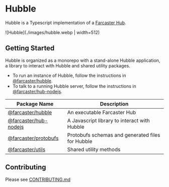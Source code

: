 # Hubble

Hubble is a Typescript implementation of a [Farcaster Hub](https://github.com/farcasterxyz/protocol#4-hubs).

![Hubble](./images/hubble.webp | width=512)

## Getting Started

Hubble is organized as a monorepo with a stand-alone Hubble application, a library to interact with Hubble and shared utility packages.

- To run an instance of Hubble, follow the instructions in [@farcaster/hubble](/apps/hubble/README.md).
- To talk to a running Hubble server, follow the instructions in [@farcaster/hub-nodejs](/packages/hub-nodejs/README.md).

| Package Name                                  | Description                                      |
| --------------------------------------------- | ------------------------------------------------ |
| [@farcaster/hubble](/apps/hubble)             | An executable Farcaster Hub                      |
| [@farcaster/hub-nodejs](/packages/hub-nodejs) | A Javascript library to interact with Hubble     |
| [@farcaster/protobufs](/packages/protobufs/)  | Protobufs schemas and generated files for Hubble |
| [@farcaster/utils](/packages/utils/)          | Shared utility methods                           |

## Contributing

Please see [CONTRIBUTING.md](./CONTRIBUTING.md)
